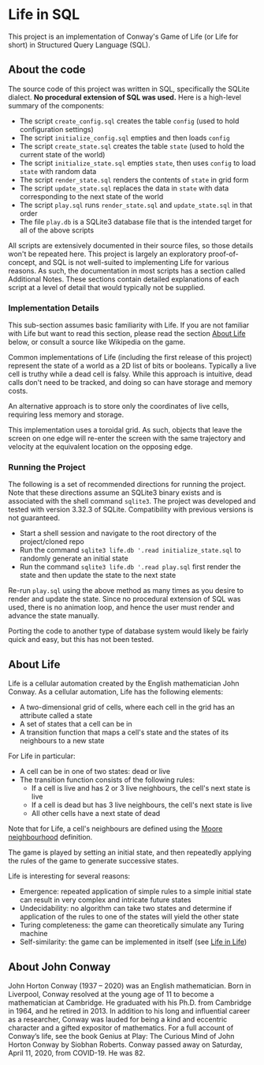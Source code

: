 # Life in SQL
This project is an implementation of Conway's Game of Life (or Life for short) in Structured Query Language (SQL).

## About the code
The source code of this project was written in SQL, specifically the SQLite dialect. **No procedural extension of SQL was
used.** Here is a high-level summary of the components:
* The script `create_config.sql` creates the table `config` (used to hold configuration settings)
* The script `initialize_config.sql` empties and then loads `config`
* The script `create_state.sql` creates the table `state` (used to hold the current state of the world)
* The script `initialize_state.sql` empties `state`, then uses `config` to load `state` with random data
* The script `render_state.sql` renders the contents of `state` in grid form
* The script `update_state.sql` replaces the data in `state` with data corresponding to the next state of the world
* The script `play.sql` runs `render_state.sql` and `update_state.sql` in that order
* The file `play.db` is a SQLite3 database file that is the intended target for all of the above scripts

All scripts are extensively documented in their source files, so those details won't be repeated here. This project is
largely an exploratory proof-of-concept, and SQL is not well-suited to implementing Life for various reasons. As such,
the documentation in most scripts has a section called Additional Notes. These sections contain detailed explanations
of each script at a level of detail that would typically not be supplied.

### Implementation Details
This sub-section assumes basic familiarity with Life. If you are not familiar with Life but want to 
read this section, please read the section [About Life](#about-life) below, or consult a source like 
Wikipedia on the game.

Common implementations of Life (including the first release of this project) represent the state of 
a world as a 2D list of bits or booleans. Typically a live cell is truthy while a dead cell is falsy. 
While this approach is intuitive, dead calls don't need to be tracked, and doing so can have storage and memory costs.

An alternative approach is to store only the coordinates of live cells, requiring less memory and storage.

This implementation uses a toroidal grid. As such, objects that leave the screen on one edge will re-enter the screen 
with the same trajectory and velocity at the equivalent location on the opposing edge.

### Running the Project
The following is a set of recommended directions for running the project. Note that these directions assume an SQLite3 
binary exists and is associated with the shell command `sqlite3`. The project was developed and tested with version 3.32.3 
of SQLite. Compatibility with previous versions is not guaranteed.
* Start a shell session and navigate to the root directory of the project/cloned repo
* Run the command `sqlite3 life.db '.read initialize_state.sql` to randomly generate an initial state
* Run the command `sqlite3 life.db '.read play.sql` first render the state and then update the state to the next state

Re-run `play.sql` using the above method as many times as you desire to render and update the state. Since no procedural
extension of SQL was used, there is no animation loop, and hence the user must render and advance the state manually. 

Porting the code to another type of database system would likely be fairly quick and easy, but this has not been tested.

## About Life
Life is a cellular automation created by the English mathematician John Conway. As a cellular automation, 
Life has the following elements:
* A two-dimensional grid of cells, where each cell in the grid has an attribute called a state
* A set of states that a cell can be in
* A transition function that maps a cell's state and the states of its neighbours to a new state

For Life in particular:
* A cell can be in one of two states: dead or live
* The transition function consists of the following rules:
    * If a cell is live and has 2 or 3 live neighbours, the cell's next state is live
    * If a cell is dead but has 3 live neighbours, the cell's next state is live
    * All other cells have a next state of dead
    
Note that for Life, a cell's neighbours are defined using the 
[Moore neighbourhood](https://en.wikipedia.org/wiki/Moore_neighborhood) definition.

The game is played by setting an initial state, and then repeatedly applying the rules of the game 
to generate successive states.

Life is interesting for several reasons:
* Emergence: repeated application of simple rules to a simple initial state can result in very 
complex and intricate future states
* Undecidability: no algorithm can take two states and determine if application of the rules
to one of the states will yield the other state
* Turing completeness: the game can theoretically simulate any Turing machine
* Self-similarity: the game can be implemented in itself 
(see [Life in Life](https://www.youtube.com/watch?v=xP5-iIeKXE8))

## About John Conway
John Horton Conway (1937 – 2020) was an English mathematician. Born in Liverpool, Conway resolved 
at the young age of 11 to become a mathematician at Cambridge. He graduated with his Ph.D. from 
Cambridge in 1964, and he retired in 2013. In addition to his long and influential career as 
a researcher, Conway was lauded for being a kind and eccentric character and a gifted expositor of 
mathematics. For a full account of Conway’s life, see the book Genius at Play: The Curious Mind of 
John Horton Conway by Siobhan Roberts. Conway passed away on Saturday, April 11, 2020, from 
COVID-19. He was 82.